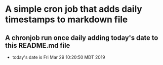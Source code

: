 A simple cron job that adds daily timestamps to markdown file
============================================================
## A chronjob run once daily adding today's date to this README.md file
* today's date is Fri Mar 29 10:20:50 MDT 2019
